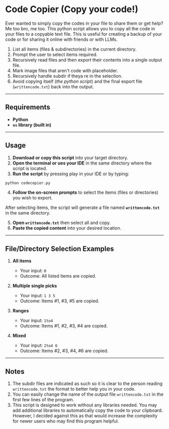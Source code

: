 # Code Copier (Copy your code!)

Ever wanted to simply copy the codes in your file to share them or get help? Me too bro, me too.
This python script allows you to copy all the code in your files to a copyable text file. 
This is useful for creating a backup of your code or for sharing it online with friends or with LLMs.

1. List all items (files & subdirectories) in the current directory.  
2. Prompt the user to select items required.  
3. Recursively read files and then export their contents into a single output file.  
4. Mark image files that aren't code with placeholder.  
5. Recursively handle subdir if theya re in the selection.
6. Avoid copying itself (*the python script*) and the final export file (`writtencode.txt`) back into the output.

---


## Requirements

- **Python**  
- **`os` library (built in)**

---

## Usage

1. **Download or copy this script** into your target directory.  
2. **Open the terminal or ues your IDE** in the same directory where the script is located.  
3. **Run the script** by pressing play in your IDE or by typing:

```bash
python codecopier.py
```

4. **Follow the on-screen prompts** to select the items (files or directories) you wish to export.

After selecting items, the script will generate a file named **`writtencode.txt`** in the same directory.

5. **Open `writtencode.txt`** then select all and copy.
6. **Paste the copied content** into your desired location.


---

## File/Directory Selection Examples

1. **All items**  
   - Your input: `0`  
   - Outcome: All listed items are copied.

2. **Multiple single picks**  
   - Your input: `1 3 5`  
   - Outcome: Items #1, #3, #5 are copied.

3. **Ranges**  
   - Your input: `1to4`  
   - Outcome: Items #1, #2, #3, #4 are copied.

4. **Mixed**  
   - Your input: `2to4 6`  
   - Outcome: Items #2, #3, #4, #6 are copied.

---

## Notes

1. The subdir files are indicated as such so it is clear to the person reading `writtencode.txt` the format to better help you in your code.
2. You can easily change the name of the output file `writtencode.txt` in the first few lines of the program.
3. This script is designed to work without any libraries needed. You may add additional libraries to automatically copy the code to your clipboard.
However, I decided against this as that would increase the complexity for newer users who may find this program helpful.
